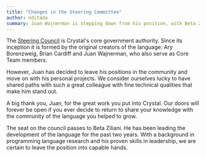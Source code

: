 ```yaml
---
title: "Changes in the Steering Committee"
author: nditada
summary: Juan Wajnerman is stepping down from his position, with Beta Ziliani taking his place.
---
```


The [Steering Council](https://crystal-lang.org/community/governance/#the-steering-council) is Crystal's core government authority. Since its inception it is formed by the original creators of the language: Ary Borenzweig, Brian Cardiff and Juan Wajnerman, who also serve as Core Team members.

However, Juan has decided to leave his positions in the community and move on with his personal projects. We consider ourselves lucky to have shared paths with such a great colleague with fine technical qualities that make him stand out.

A big thank you, Juan, for the great work you put into Crystal. Our doors will forever be open if you ever decide to return to share your knowledge with the community of the language you helped to grow.

The seat on the council passes to Beta Ziliani. He has been leading the development of the language for the past two years. With a background in programming language research and his proven skills in leadership, we are certain to leave the position into capable hands.
